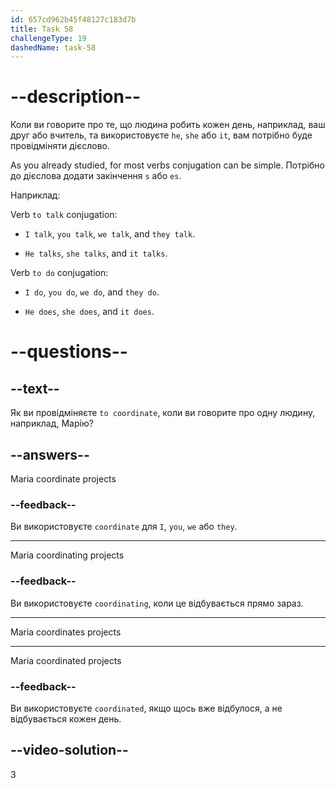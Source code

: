 ```yaml
---
id: 657cd962b45f48127c183d7b
title: Task 58
challengeType: 19
dashedName: task-58
---
```


# --description--

Коли ви говорите про те, що людина робить кожен день, наприклад, ваш друг або вчитель, та використовуєте `he`, `she` або `it`, вам потрібно буде провідміняти дієслово.

As you already studied, for most verbs conjugation can be simple. Потрібно до дієслова додати закінчення `s` або `es`.

Наприклад:

Verb `to talk` conjugation:

- `I talk`, `you talk`, `we talk`, and `they talk`.

- `He talks`, `she talks`, and `it talks`.

Verb `to do` conjugation:

- `I do`, `you do`, `we do`, and `they do`.

- `He does`, `she does`, and `it does`.

# --questions--

## --text--

Як ви провідміняєте `to coordinate`, коли ви говорите про одну людину, наприклад, Марію?

## --answers--

Maria coordinate projects

### --feedback--

Ви використовуєте `coordinate` для `I`, `you`, `we` або `they`.

---

Maria coordinating projects

### --feedback--

Ви використовуєте `coordinating`, коли це відбувається прямо зараз.

---

Maria coordinates projects

---

Maria coordinated projects

### --feedback--

Ви використовуєте `coordinated`, якщо щось вже відбулося, а не відбувається кожен день.

## --video-solution--

3
